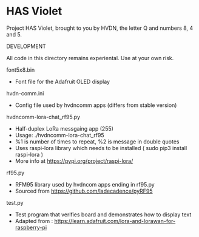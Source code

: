 # HAS Violet
Project HAS Violet, brought to you by HVDN, the letter Q and numbers 8, 4 and 5. 

DEVELOPMENT

All code in this directory remains experiental. Use at your own risk.


font5x8.bin
- Font file for the Adafruit OLED display

hvdn-comm.ini
- Config file used by hvdncomm apps (differs from stable version)

hvdncomm-lora-chat_rf95.py
- Half-duplex LoRa messgaing app (255)
- Usage: ./hvdncomm-lora-chat_rf95
- %1 is number of times to repeat, %2 is message in double quotes
- Uses raspi-lora library which needs to be installed ( sudo pip3 install raspi-lora )
- More info at https://pypi.org/project/raspi-lora/

rf95.py
- RFM95 library used by hvdncom apps ending in rf95.py
- Sourced from https://github.com/ladecadence/pyRF95

test.py
- Test program that verifies board and demonstrates how to display text
- Adapted from : https://learn.adafruit.com/lora-and-lorawan-for-raspberry-pi
